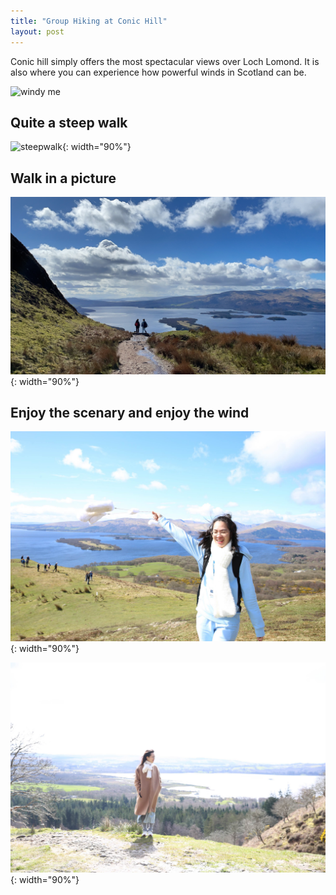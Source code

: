 ```yaml
---
title: "Group Hiking at Conic Hill"
layout: post
---
```


Conic hill simply offers the most spectacular views over Loch Lomond. It is also where you can experience how powerful winds in Scotland can be. 

![windy me](../assets/empty_folder/2023-4-6-hiking/IMG_6523.JPG)

## Quite a steep walk

![steepwalk](../assets/empty_folder/2023-4-6-hiking/IMG_8348.JPG){: width="90%"}

## Walk in a picture

![picturewalk](../assets/empty_folder/2023-4-6-hiking/IMG_8354.JPG){: width="90%"}

## Enjoy the scenary and enjoy the wind

![enjoy1](../assets/empty_folder/2023-4-6-hiking/IMG_8357.JPG){: width="90%"}

![enjoy2](../assets/empty_folder/2023-4-6-hiking/IMG_8359.JPG){: width="90%"}


